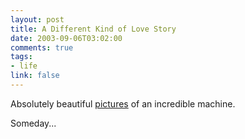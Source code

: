 ```yaml
--- 
layout: post
title: A Different Kind of Love Story
date: 2003-09-06T03:02:00
comments: true
tags:
- life
link: false
---
```

Absolutely beautiful <a href="http://www.billnoll.com/g5/">pictures</a> of an incredible machine.

Someday...
